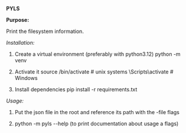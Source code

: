 **PYLS**

**Purpose:**

Print the filesystem information.

*Installation:*

1. Create a virtual environment (preferably with python3.12)
  python -m venv <env-name>

2. Activate it
  source <env-name>/bin/activate # unix systems
  <env-name>\Scripts\activate # Windows

3. Install dependencies
   pip install -r requirements.txt

*Usage:*

1. Put the json file in the root and reference its path with the -file flags

2. python -m pyls --help (to print documentation about usage a flags)


